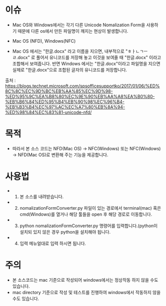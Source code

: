 # 이슈

- Mac OS와 Windows에서는 각기 다른 Unicode Nomalization Form을 사용하기 때문에
다른 os에서 만든 파일명이 깨지는 현상이 발생합니다.

- Mac OS (NFD), Windows(NFC)

- Mac OS 에서는 "한글.docx" 라고 이름을 지으면, 내부적으로 "ㅎㅏㄴㄱㅡㄹ.docx" 로 풀어서 유니코드를 저장해 놓고 이것을 보여줄 때 "한글.docx" 이라고 조합해서 보여줍니다. 반면 Windows 에서는 "한글.docx"이라고 파일명을 지으면 실제로 "한글.docx"으로 조합된 글자의 유니코드를 저장합니다.

출처 : https://blogs.technet.microsoft.com/spsofficesupportko/2017/01/06/%ED%8C%8C%EC%9D%BC%EB%AA%85%EC%9D%98-%ED%95%9C%EA%B8%80%EC%9E%90%EB%AA%A8%EA%B0%80-%EB%B6%84%ED%95%B4%EB%90%98%EC%96%B4-%EB%B3%B4%EC%97%AC%EC%A7%80%EB%8A%94-%ED%98%84%EC%83%81-unicode-nfd/

# 목적
- 따라서 본 소스 코드는 NFD(Mac OS) -> NFC(Windows) 또는 NFC(Windows) -> NFD(Mac OS)로 변환해 주는 기능을 제공합니다.

# 사용법
 - 1. 본 소스를 내려받습니다.
 - 2. nomalizationFormConverter.py 파일이 있는 경로에서 terminal(mac) 혹은 cmd(Windows)를 열거나
 해당 툴들을 open 후 해당 경로로 이동합니다.
 - 3. python nomalizationFormConverter.py 명령어를 입력합니다.(python이 설치되 있지 않은 경우 python을 설치해야 됩니다.
 - 4. 입력 메뉴얼대로 입력 하시면 됩니다.

 # 주의
 - 본 소스코드는 mac 기준으로 작성되어 windows에서는 정상작동 하지 않을 수도 있습니다.
 - mac directory 기준으로 작성 및 테스트를 진행하여 windows에서 작동하지 않을 수도 있습니다.